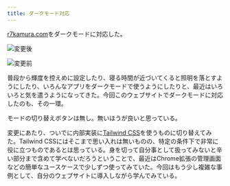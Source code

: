 ```yaml
---
title: ダークモード対応
---
```

[r7kamura.com](https://r7kamura.com/)をダークモードに対応した。

![](https://lh4.googleusercontent.com/hVkVv4ndu0ls_TigHOsD4z0oL-iI640BCc2UH_cOslYlnystQQIQ-G8T47GB97aH327w0uC7U5soSljkHloXiOOGh-xlVj6AGqYYQfknlMVEwR-bL0hE4teCkELYwmgdKSMwf67S6pF4l3NqDDGbKkKeRTpD0auosh96H_u6I-FB-Gkp7kjsMcl-jxxR "変更後")

![](https://lh6.googleusercontent.com/ASDgwZkhGjcRv3vtF_dqdl34AgnQWLtZcrW5lWQrgAuioMIzRQUepUklB7WUPL92jMpu93W4M4ea1zEluQdc7EUEDxetTFDRf_Q5JqCxBOQxqQ9_Otqi4LtCR5J3PgXd6UgkwMVFxviCindX81WQuP_DdXinlFNiziRFcMR2dW0SGwkU1clYckshbq0h "変更前")

普段から輝度を控えめに設定したり、寝る時間が近づいてくると照明を落とすようにしたり、いろんなアプリをダークモードで使うようにしたりと、最近はいろいろと気を遣うようになってきた。今回このウェブサイトでダークモードに対応したのも、その一環。

モードの切り替えボタンは無し。無いほうが良いと思っている。

変更にあたり、ついでに内部実装に[Tailwind CSS](https://tailwindcss.com/)を使うものに切り替えてみた。Tailwind CSSにはそこまで思い入れは無いものの、特定の条件下で非常に役に立つものであるとは思っている。身を切って自分事として扱ってみないと辛い部分まで含めて学べないだろうということで、最近はChrome拡張の管理画面などの簡単なユースケースで少しずつ使ってみていた。今回はもう少し複雑な事例として、自分のウェブサイトに導入しながら学んでみている。
